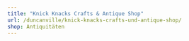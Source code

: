 ```yaml
---
title: "Knick Knacks Crafts & Antique Shop"
url: /duncanville/knick-knacks-crafts-und-antique-shop/
shop: Antiquitäten
---
```

